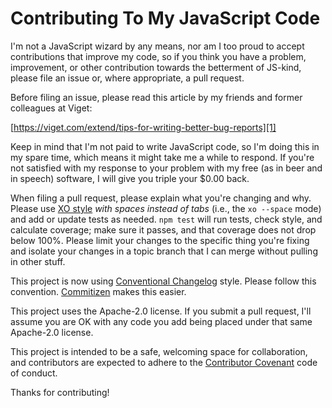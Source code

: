 # Contributing To My JavaScript Code

I'm not a JavaScript wizard by any means, nor am I too proud to accept
contributions that improve my code, so if you think you have a problem,
improvement, or other contribution towards the betterment of JS-kind,
please file an issue or, where appropriate, a pull request.

Before filing an issue, please read this article by my friends and
former colleagues at Viget:

[https://viget.com/extend/tips-for-writing-better-bug-reports][1]

Keep in mind that I'm not paid to write JavaScript code, so I'm doing this
in my spare time, which means it might take me a while to respond. If
you're not satisfied with my response to your problem with my free (as
in beer and in speech) software, I will give you triple your $0.00 back.

When filing a pull request, please explain what you're changing and why. Please
use [XO style][2] _with spaces instead of tabs_ (i.e., the `xo --space` mode)
and add or update tests as needed. `npm test` will run tests, check style, and
calculate coverage; make sure it passes, and that coverage does not drop below
100%. Please limit your changes to the specific thing you're fixing and isolate
your changes in a topic branch that I can merge without pulling in other stuff.

This project is now using [Conventional Changelog][4] style. Please follow
this convention. [Commitizen][5] makes this easier.

This project uses the Apache-2.0 license. If you submit a pull request, I'll
assume you are OK with any code you add being placed under that same Apache-2.0
license.

This project is intended to be a safe, welcoming space for collaboration, and
contributors are expected to adhere to the [Contributor Covenant][3] code of
conduct.

Thanks for contributing!

[1]: https://viget.com/extend/tips-for-writing-better-bug-reports

[2]: https://github.com/sindresorhus/xo

[3]: http://contributor-covenant.org

[4]: https://github.com/conventional-changelog/conventional-changelog-angular/blob/master/convention.md

[5]: https://commitizen.github.io/cz-cli/
